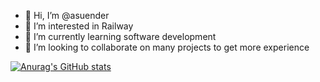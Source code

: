 - 👋 Hi, I’m @asuender
- 👀 I’m interested in Railway 
- 🌱 I’m currently learning software development
- 💞️ I’m looking to collaborate on many projects to get more experience

[![Anurag's GitHub stats](https://github-readme-stats.vercel.app/api?username=asuender&theme=dracula&count_private=true)](https://github.com/anuraghazra/github-readme-stats)

<!---
asuender/asuender is a ✨ special ✨ repository because its `README.md` (this file) appears on your GitHub profile.
You can click the Preview link to take a look at your changes.
--->

